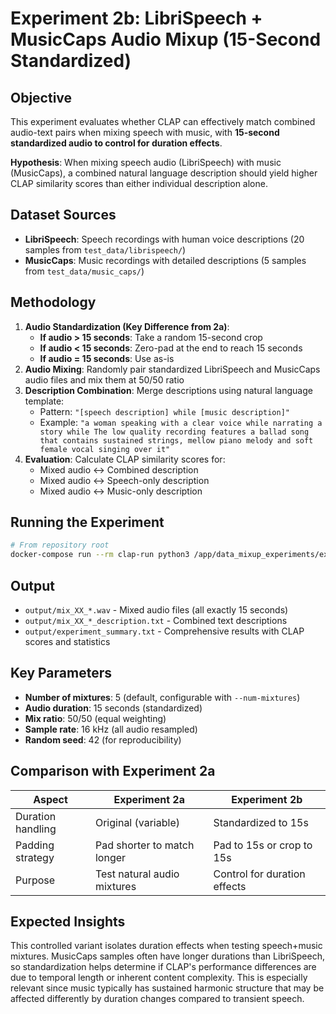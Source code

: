 # Experiment 2b: LibriSpeech + MusicCaps Audio Mixup (15-Second Standardized)

## Objective

This experiment evaluates whether CLAP can effectively match combined audio-text pairs when mixing speech with music, with **15-second standardized audio to control for duration effects**.

**Hypothesis**: When mixing speech audio (LibriSpeech) with music (MusicCaps), a combined natural language description should yield higher CLAP similarity scores than either individual description alone.

## Dataset Sources

- **LibriSpeech**: Speech recordings with human voice descriptions (20 samples from `test_data/librispeech/`)
- **MusicCaps**: Music recordings with detailed descriptions (5 samples from `test_data/music_caps/`)

## Methodology

1. **Audio Standardization (Key Difference from 2a)**:
   - **If audio > 15 seconds**: Take a random 15-second crop
   - **If audio < 15 seconds**: Zero-pad at the end to reach 15 seconds
   - **If audio = 15 seconds**: Use as-is
2. **Audio Mixing**: Randomly pair standardized LibriSpeech and MusicCaps audio files and mix them at 50/50 ratio
3. **Description Combination**: Merge descriptions using natural language template:
   - Pattern: `"[speech description] while [music description]"`
   - Example: `"a woman speaking with a clear voice while narrating a story while The low quality recording features a ballad song that contains sustained strings, mellow piano melody and soft female vocal singing over it"`
4. **Evaluation**: Calculate CLAP similarity scores for:
   - Mixed audio ↔ Combined description
   - Mixed audio ↔ Speech-only description
   - Mixed audio ↔ Music-only description

## Running the Experiment

```bash
# From repository root
docker-compose run --rm clap-run python3 /app/data_mixup_experiments/exp_2b_musiccaps_librispeech_15s/scripts/mix_librispeech_musiccaps.py --num-mixtures 5
```

## Output

- `output/mix_XX_*.wav` - Mixed audio files (all exactly 15 seconds)
- `output/mix_XX_*_description.txt` - Combined text descriptions
- `output/experiment_summary.txt` - Comprehensive results with CLAP scores and statistics

## Key Parameters

- **Number of mixtures**: 5 (default, configurable with `--num-mixtures`)
- **Audio duration**: 15 seconds (standardized)
- **Mix ratio**: 50/50 (equal weighting)
- **Sample rate**: 16 kHz (all audio resampled)
- **Random seed**: 42 (for reproducibility)

## Comparison with Experiment 2a

| Aspect | Experiment 2a | Experiment 2b |
|--------|---------------|---------------|
| Duration handling | Original (variable) | Standardized to 15s |
| Padding strategy | Pad shorter to match longer | Pad to 15s or crop to 15s |
| Purpose | Test natural audio mixtures | Control for duration effects |

## Expected Insights

This controlled variant isolates duration effects when testing speech+music mixtures. MusicCaps samples often have longer durations than LibriSpeech, so standardization helps determine if CLAP's performance differences are due to temporal length or inherent content complexity. This is especially relevant since music typically has sustained harmonic structure that may be affected differently by duration changes compared to transient speech.
